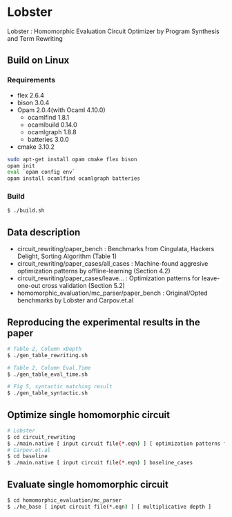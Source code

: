 # Lobster
Lobster : Homomorphic Evaluation Circuit Optimizer by Program Synthesis and Term Rewriting

## Build on Linux
### Requirements
*	flex 2.6.4
*	bison 3.0.4
*	Opam 2.0.4(with Ocaml 4.10.0)
	*	ocamlfind 1.8.1
	*	ocamlbuild 0.14.0
	*	ocamlgraph 1.8.8
	*	batteries 3.0.0
*	cmake 3.10.2

```sh
sudo apt-get install opam cmake flex bison
opam init
eval `opam config env`
opam install ocamlfind ocamlgraph batteries
```

### Build
```sh
$ ./build.sh
```

## Data description
*	circuit\_rewriting/paper\_bench : Benchmarks from Cingulata, Hackers Delight, Sorting Algorithm (Table 1)
*	circuit\_rewriting/paper\_cases/all\_cases : Machine-found aggresive optimization patterns by offline-learning (Section 4.2)
*	circuit\_rewriting/paper\_cases/leave... : Optimization patterns for leave-one-out cross validation (Section 5.2)
*	homomorphic\_evaluation/mc\_parser/paper\_bench : Original/Opted benchmarks by Lobster and Carpov.et.al

## Reproducing the experimental results in the paper
```sh
# Table 2, Column xDepth
$ ./gen_table_rewriting.sh

# Table 2, Column Eval.Time
$ ./gen_table_eval_time.sh

# Fig 5, syntactic matching result
$ ./gen_table_syntactic.sh
```

## Optimize single homomorphic circuit
```sh
# Lobster
$ cd circuit_rewriting
$ ./main.native [ input circuit file(*.eqn) ] [ optimization patterns file(paper_cases/*) ]
# Carpov.et.al
$ cd baseline
$ ./main.native [ input circuit file(*.eqn) ] baseline_cases
```

## Evaluate single homomorphic circuit
```sh
$ cd homomorphic_evaluation/mc_parser
$ ./he_base [ input circuit file(*.eqn) ] [ multiplicative depth ]
```



